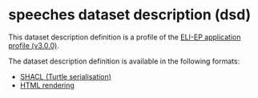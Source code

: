 # speeches dataset description (dsd)

This dataset description definition is a profile of the [ELI-EP application profile (v3.0.0)](https://europarl.github.io/eli-ep/3.0.0/).

The dataset description definition is available in the following formats:
- [SHACL (Turtle serialisation)](./eli-ep_speeches.shacl.ttl)
- [HTML rendering](https://europarl.github.io/eli-ep/3.0.0/dsd/speeches)
